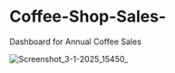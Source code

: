 # Coffee-Shop-Sales-
Dashboard for Annual Coffee Sales

![Screenshot_3-1-2025_15450_](https://github.com/user-attachments/assets/094e75a7-3360-4288-94ed-95f49c32b28b)
